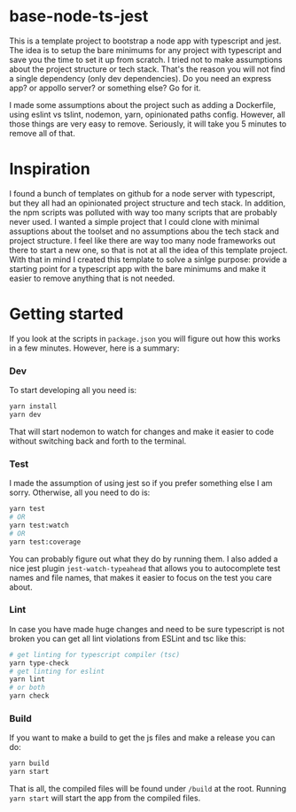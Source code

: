 # base-node-ts-jest

This is a template project to bootstrap a node app with typescript and jest. The idea is to setup the bare minimums for any project with typescript and save you the time to set it up from scratch. I tried not to make assumptions about the project structure or tech stack. That's the reason you will not find a single dependency (only dev dependencies). Do you need an express app? or appollo server? or something else? Go for it.

I made some assumptions about the project such as adding a Dockerfile, using eslint vs tslint, nodemon, yarn, opinionated paths config. However, all those things are very easy to remove. Seriously, it will take you 5 minutes to remove all of that.

# Inspiration

I found a bunch of templates on github for a node server with typescript, but they all had an opinionated project structure and tech stack. In addition, the npm scripts was polluted with way too many scripts that are probably never used. I wanted a simple project that I could clone with minimal assuptions about the toolset and no assumptions abou the tech stack and project structure. I feel like there are way too many node frameworks out there to start a new one, so that is not at all the idea of this template project. With that in mind I created this template to solve a sinlge purpose: provide a starting point for a typescript app with the bare minimums and make it easier to remove anything that is not needed.

# Getting started

If you look at the scripts in `package.json` you will figure out how this works in a few minutes. However, here is a summary:

### Dev

To start developing all you need is:

```bash
yarn install
yarn dev
```

That will start nodemon to watch for changes and make it easier to code without switching back and forth to the terminal.

### Test

I made the assumption of using jest so if you prefer something else I am sorry. Otherwise, all you need to do is:

```bash
yarn test
# OR
yarn test:watch
# OR
yarn test:coverage
```

You can probably figure out what they do by running them. I also added a nice jest plugin `jest-watch-typeahead` that allows you to autocomplete test names and file names, that makes it easier to focus on the test you care about.

### Lint

In case you have made huge changes and need to be sure typescript is not broken you can get all lint violations from ESLint and tsc like this:

```bash
# get linting for typescript compiler (tsc)
yarn type-check
# get linting for eslint
yarn lint
# or both
yarn check
```

### Build

If you want to make a build to get the js files and make a release you can do:

```bash
yarn build
yarn start
```

That is all, the compiled files will be found under `/build` at the root. Running `yarn start` will start the app from the compiled files.
